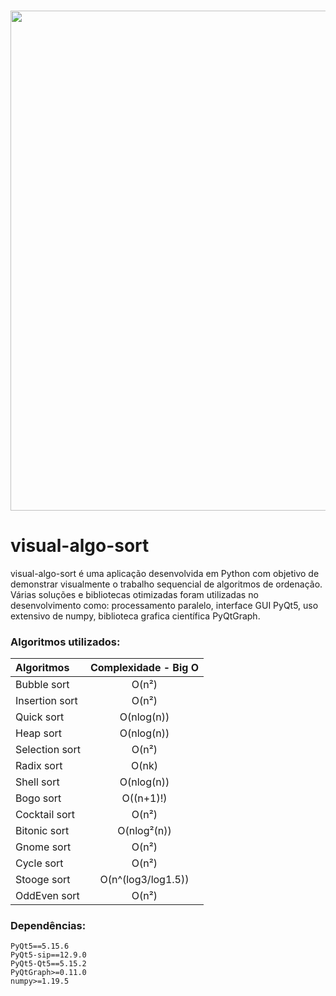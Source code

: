 <h3 align="center">
  <img src="visual_sort.gif" width="800">
</h3>


# visual-algo-sort

visual-algo-sort é uma aplicação desenvolvida em Python 
com objetivo de demonstrar visualmente o trabalho sequencial
de algoritmos de ordenação. Várias soluções e bibliotecas otimizadas
foram utilizadas no desenvolvimento como: processamento paralelo, interface GUI PyQt5,
uso extensivo de numpy, biblioteca grafica científica PyQtGraph. 


### Algoritmos utilizados:


| Algoritmos     | Complexidade - Big O |
|:---------------|:--------------------:|
| Bubble sort    |        O(n²)         |
| Insertion sort |        O(n²)         |
| Quick sort     |      O(nlog(n))      |
| Heap sort      |      O(nlog(n))      |
| Selection sort |        O(n²)         |
| Radix sort     |        O(nk)         |
| Shell sort     |      O(nlog(n))      |
| Bogo sort      |      O((n+1)!)       |
| Cocktail sort  |        O(n²)         |
| Bitonic sort   |     O(nlog²(n))      |
| Gnome sort     |        O(n²)         |
| Cycle sort     |        O(n²)         |
| Stooge sort    |  O(n^(log3/log1.5))  |
| OddEven sort   |        O(n²)         |


### Dependências:

```
PyQt5==5.15.6
PyQt5-sip==12.9.0
PyQt5-Qt5==5.15.2
PyQtGraph>=0.11.0
numpy>=1.19.5
```

